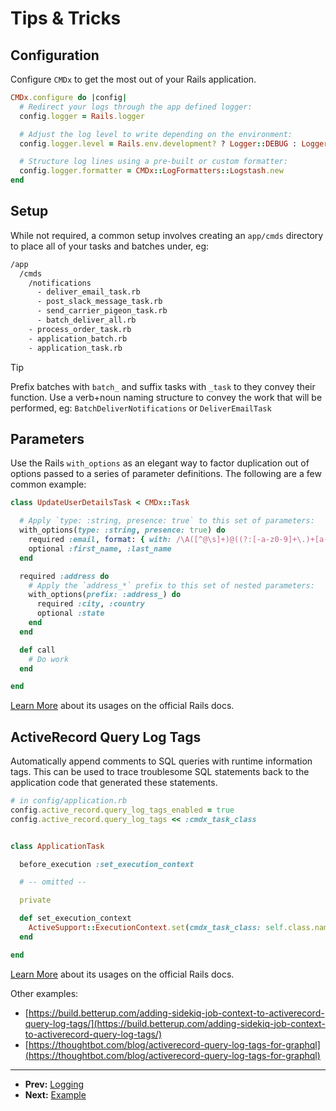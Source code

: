 # Tips & Tricks

## Configuration

Configure `CMDx` to get the most out of your Rails application.

```ruby
CMDx.configure do |config|
  # Redirect your logs through the app defined logger:
  config.logger = Rails.logger

  # Adjust the log level to write depending on the environment:
  config.logger.level = Rails.env.development? ? Logger::DEBUG : Logger::INFO

  # Structure log lines using a pre-built or custom formatter:
  config.logger.formatter = CMDx::LogFormatters::Logstash.new
end
```

## Setup

While not required, a common setup involves creating an `app/cmds` directory
to place all of your tasks and batches under, eg:

```txt
/app
  /cmds
    /notifications
      - deliver_email_task.rb
      - post_slack_message_task.rb
      - send_carrier_pigeon_task.rb
      - batch_deliver_all.rb
    - process_order_task.rb
    - application_batch.rb
    - application_task.rb
```

> [!TIP]
> Prefix batches with `batch_` and suffix tasks with `_task` to they convey their function.
> Use a verb+noun naming structure to convey the work that will be performed, eg:
> `BatchDeliverNotifications` or `DeliverEmailTask`

## Parameters

Use the Rails `with_options` as an elegant way to factor duplication
out of options passed to a series of parameter definitions. The following
are a few common example:

```ruby
class UpdateUserDetailsTask < CMDx::Task

  # Apply `type: :string, presence: true` to this set of parameters:
  with_options(type: :string, presence: true) do
    required :email, format: { with: /\A([^@\s]+)@((?:[-a-z0-9]+\.)+[a-z]{2,})\z/i }
    optional :first_name, :last_name
  end

  required :address do
    # Apply the `address_*` prefix to this set of nested parameters:
    with_options(prefix: :address_) do
      required :city, :country
      optional :state
    end
  end

  def call
    # Do work
  end

end
```

[Learn More](https://api.rubyonrails.org/classes/Object.html#method-i-with_options)
about its usages on the official Rails docs.

## ActiveRecord Query Log Tags

Automatically append comments to SQL queries with runtime information tags.
This can be used to trace troublesome SQL statements back to the application
code that generated these statements.

```ruby
# in config/application.rb
config.active_record.query_log_tags_enabled = true
config.active_record.query_log_tags << :cmdx_task_class


class ApplicationTask

  before_execution :set_execution_context

  # -- omitted --

  private

  def set_execution_context
    ActiveSupport::ExecutionContext.set(cmdx_task_class: self.class.name, &)
  end

end
```

[Learn More](https://api.rubyonrails.org/classes/ActiveRecord/QueryLogs.html)
about its usages on the official Rails docs.

Other examples:
- [https://build.betterup.com/adding-sidekiq-job-context-to-activerecord-query-log-tags/](https://build.betterup.com/adding-sidekiq-job-context-to-activerecord-query-log-tags/)
- [https://thoughtbot.com/blog/activerecord-query-log-tags-for-graphql](https://thoughtbot.com/blog/activerecord-query-log-tags-for-graphql)


---

- **Prev:** [Logging](https://github.com/drexed/cmdx/blob/main/docs/logging.md)
- **Next:** [Example](https://github.com/drexed/cmdx/blob/main/docs/example.md)
